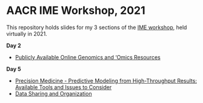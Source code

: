 # AACR IME Workshop, 2021

This repository holds slides for my 3 sections of the [IME workshop](https://www.aacr.org/meeting/ime-2021/), held virtually in 2021.

**Day 2**
  - [Publicly Available Online Genomics and ‘Omics Resources](https://raw.githubusercontent.com/tgerke/IME2021/main/day-02/gerke-day-02.pdf)

**Day 5**
  - [Precision Medicine - Predictive Modeling from High-Throughput Results: Available Tools and Issues to Consider](https://raw.githubusercontent.com/tgerke/IME2021/main/day-05/gerke-predictive-modeling.pdf)
  - [Data Sharing and Organization](https://tgerke.github.io/data-sharing-and-organization/)
